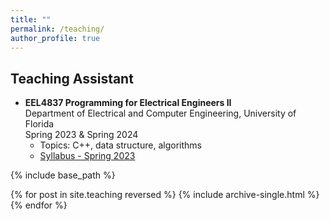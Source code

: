 ```yaml
---
title: ""
permalink: /teaching/
author_profile: true
---
```


<h2>Teaching Assistant</h2>
<ul>
  <li>
    <b>EEL4837 Programming for Electrical Engineers II</b><br>
    Department of Electrical and Computer Engineering, University of Florida<br>
    Spring 2023 & Spring 2024
      <ul>
        <li>Topics: C++, data structure, algorithms</li>
        <li><a href="https://www.ece.ufl.edu/wp-content/uploads/syllabi/Spring2023/EEL4837_Prog_EE_2_Ruchkin_Spring_2023.pdf">Syllabus - Spring 2023</a></li>
      </ul>
  </li>
</ul>



{% include base_path %}

{% for post in site.teaching reversed %}
  {% include archive-single.html %}
{% endfor %}
